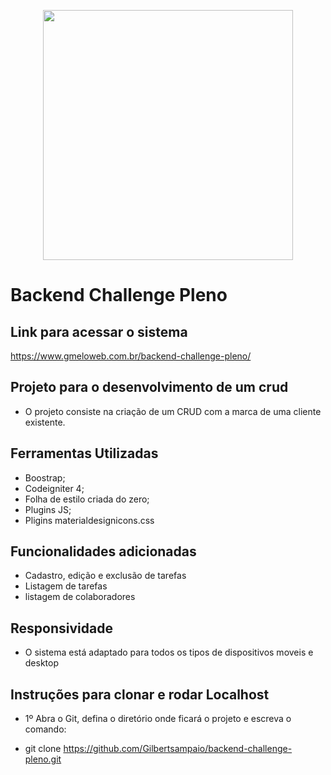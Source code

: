 <p align="center"><a href="https://www.gmeloweb.com.br" target="_blank"><img src="https://www.gmeloweb.com.br/images/logo-proposta.png" width="400"></a></p>

# Backend Challenge Pleno

## Link para acessar o sistema

https://www.gmeloweb.com.br/backend-challenge-pleno/

## Projeto para o desenvolvimento de um crud

- O projeto consiste na criação de um CRUD com a marca de uma cliente existente.

## Ferramentas Utilizadas

- Boostrap;
- Codeigniter 4;
- Folha de estilo criada do zero;
- Plugins JS;
- Pligins materialdesignicons.css

## Funcionalidades adicionadas

- Cadastro, edição e exclusão de tarefas
- Listagem de tarefas
- listagem de colaboradores


## Responsividade

- O sistema está adaptado para todos os tipos de dispositivos moveis e desktop

## Instruções para clonar e rodar Localhost

- 1º Abra o Git, defina o diretório onde ficará o projeto e escreva o comando:

* git clone https://github.com/Gilbertsampaio/backend-challenge-pleno.git

